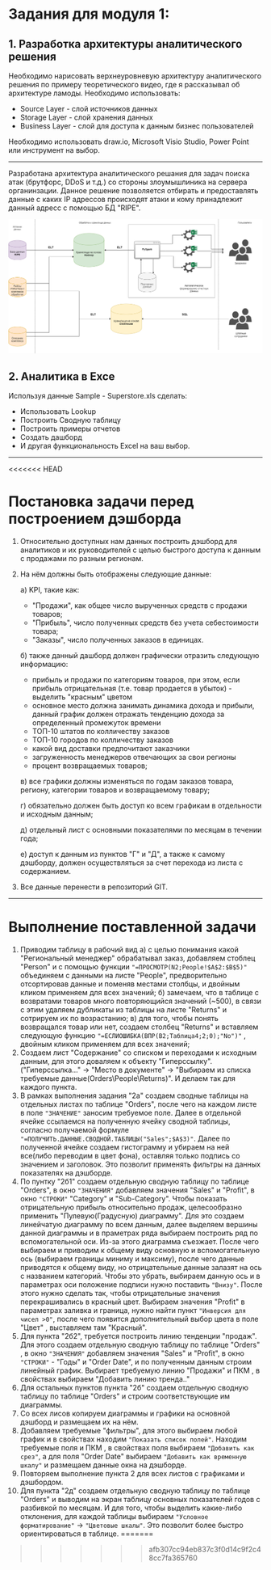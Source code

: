# **Задания для модуля 1:**
## 1. Разработка архитектуры аналитического решения ##
Необходимо нарисовать верхнеуровневую архитектуру аналитического решения по примеру теоретического видео, где я рассказывал об архитектуре ламоды. Необходимо использовать:
- Source Layer - слой источников данных
- Storage Layer - слой хранения данных 
- Business Layer - слой для доступа к данным бизнес пользователей

Необходимо использовать draw.io, Microsoft Visio Studio, Power Point или инструмент на выбор.
___
Разработана архитектура аналитического решания для задач поиска атак (брутфорс, DDoS и т.д.) со стороны злоумышлиника на сервера органинзации. Данное решение позволяется отбирать и предоставлять данные с каких IP адрессов происходят атаки и кому принадлежит данный адресс с помощью БД "RIPE".

![Архитектура аналитического решения](https://github.com/ShustGF/data_learn/blob/main/DE-101/Module1/Архитектура%20аналитического%20решения.png)

## 2. Аналитика в Exce ##
Используя данные Sample - Superstore.xls сделать:
- Использовать Lookup
- Построить Сводную таблицу
- Построить примеры отчетов
- Создать дашборд
- И другая функциональность Excel на ваш выбор.
___

<<<<<<< HEAD
# Постановка задачи перед построением дэшборда
1. Относительно доступных нам данных построить дэшборд  для аналитиков и их руководителей с целью быстрого доступа к данным с продажами по разным регионам.
2. На нём должны быть отображены следующие данные:

	а) KPI, такие как:
	* "Продажи", как общее число вырученных средств с продажи товаров;
	* "Прибыль", число полученных средств без учета себестоимости товара;
	* "Заказы", число полученных заказов в единицах.

	б) также данный дашборд должен графически отразить следующую информацию:
	* прибыль и продажи по категориям товаров, при этом, если прибыль отрицательная (т.е. товар продается в убыток) - выделить "красным" цветом
	* основное место должна занимать динамика дохода и прибыли, данный график должен отражать тенденцию дохода за определенный промежуток времени
	* ТОП-10 штатов по колличеству заказов
	* ТОП-10 городов по колличеству заказов
	* какой вид доставки предпочитают заказчики
	* загруженность менеджеров отвечающих за свои регионы
	* процент возвращаемых товаров;

	в) все графики должны изменяться по годам заказов товара, региону, категории товаров и возвращаемому товару;

	г) обязательно должен быть доступ ко всем графикам в отдельности и исходным данным;

	д) отдельный лист с основными показателями по месяцам в течении года;

	е) доступ к данным из пунктов "Г" и "Д", а также к самому дэшборду, должен осуществляться за счет перехода из листа с содержанием. 
    
3. Все данные перенести в репозиторий GIT.
___
# Выполнение поставленной задачи
1. Приводим таблицу в рабочий вид
	а) с целью понимания какой "Региональный менеджер" обрабатывал заказ, добавляем стоблец "Person" и с помощью функции `"=ПРОСМОТР(N2;People!$A$2:$B$5)"` объединяем с данными на листе "People", предворительно отсортировав данные и поменяв местами столбцы, и двойным кликом применяем для всех значений;
	б) замечаем, что в таблице с возвратами товаров много повторяющийся значений (~500), в связи с этим удаляем дубликаты из таблицы на листе "Returns" и сотрируем их по возрастанию;
	в) для того, чтобы понять возвращался товар или нет, создаем столбец "Returns" и вставляем следующую функцию `"=ЕСЛИОШИБКА(ВПР(B2;Таблица4;2;0);"No")"` , двойным кликом применяем для всех значений;
2.	Создаем лист "Содержание" со списком и переходами к исходным данным, для этого доваляем к объекту "Гиперссылку".("Гиперссылка..." -> "Место в документе" -> "Выбираем из списка требуемые данные(Orders\People\Returns)". И делаем так для каждого пункта.
3. В рамках выполнения задания "2а" создаем сводные таблицы на отдельных листах по таблице "Orders", после чего на каждом листе в поле `"ЗНАЧЕНИЕ"` заносим требуемое поле. Далее в отдельной ячейке ссылаемся на полученную ячейку сводной таблицы, согласно получаемой формуле `"=ПОЛУЧИТЬ.ДАННЫЕ.СВОДНОЙ.ТАБЛИЦЫ("Sales";$A$3)"`. Далее по полученной ячейке создаем гистограмму и убираем на ней все(либо переводим в цвет фона), оставляя только подпись со значением и заголовок. Это позволит применять фильтры на данных показателях на дэшборде.
4. По пунтку "2б1" создаем отдельную сводную таблицу по таблице "Orders", в окно `"ЗНАЧЕНИЯ"` добавляем значения "Sales" и "Profit", в окно `"СТРОКИ"` "Category" и "Sub-Category". Чтобы показать отрицательную прибыль относительно продаж, целесообразно применить "Пулевую(Градусную) диаграмму". Для это создаем линейчатую диаграмму по всем данным, далее выделяем вершины данной диаграммы и в праметрах ряда выбираем построить ряд по вспомогательной оси. Из-за этого диаграмма съезжает. После чего выбираем и приводим к общему виду основную и вспомогательную ось (выбираем границы миниму и максиму), после чего данные приводятся к общему виду, но отрицательные данные залазят на ось с названием категорий. Чтобы это убрать, выбираем данную ось и в параметрах оси положение подписи нужно поставить `"Внизу"`. После этого нужно сделать так, чтобы отрицательные значения перекрашивались в красный цвет. Выбираем значения "Profit" в параметрах заливка и граница, нужно найти пункт `"Инверсия для чисел >0"`, после чего появится дополнительный выбор цвета в поле "Цвет" , выставляем там "Красный".
5. Для пункта "2б2", требуется построить линию тенденции "продаж".  Для этого создаем отдельную сводную таблицу по таблице "Orders" , в окно `"ЗНАЧЕНИЯ"` добавляем значения "Sales" и "Profit", в окно `"СТРОКИ"` - "Годы" и "Order Date", и по полученным данным строим линейный график. Выбирает требуемую линию "Продажи" и ПКМ , в свойствах выбираем "Добавить линию тренда.."
6. Для остальных пунктов пункта "2б" создаем отдельную сводную таблицу по таблице "Orders" и строим соответствующие им диаграммы. 
7. Со всех лисов копируем диаграммы и графики на основной дэшборд и размещаем их на нём.
8. Добавляем требуемые "фильтры", для этого выбираем любой график и в свойствах находим `"Показать список полей"`. Находим требуемые поля и ПКМ , в свойствах поля выбираем `"Добавить как срез"`, а для поля "Order Date" выбираем `"Добавить как временную шкалу"` и размещаем данные окна на дэшборде. 
9. Повторяем выполнение пункта 2 для всех листов с графиками и дэшбордом.
10. Для пункта "2д" создаем отдельную сводную таблицу по таблице "Orders" и выводим на экран таблицу основных показателей годов с разбивкой по месяцам. И для того, чтобы выделить какие-либо отклонения, для каждой таблицы выбираем `"Условное форматирование"` -> `"Цветовые шкалы"`. Это позволит более быстро ориентироваться в таблице.
=======
>>>>>>> afb307cc94eb837c3f0d14c9f2c48cc7fa365760
